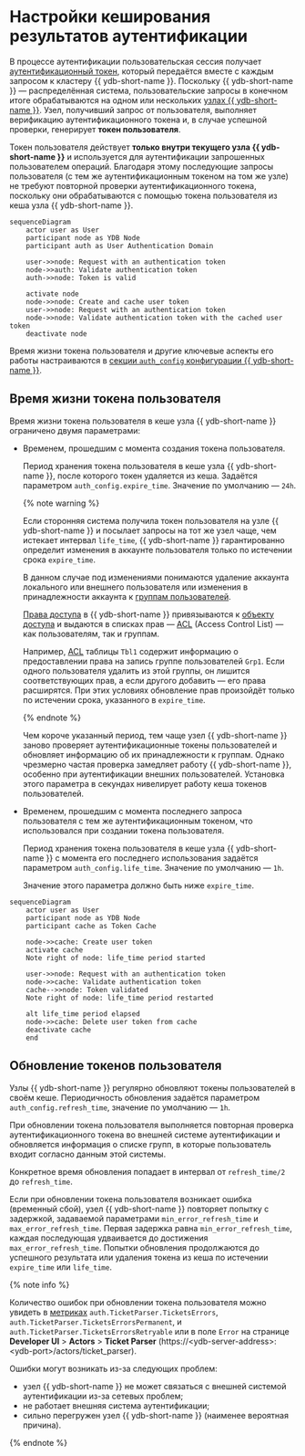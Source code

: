 # Настройки кеширования результатов аутентификации

В процессе аутентификации пользовательская сессия получает [аутентификационный токен](../concepts/glossary.md#auth-token), который передаётся вместе с каждым запросом к кластеру {{ ydb-short-name }}. Поскольку {{ ydb-short-name }} — распределённая система, пользовательские запросы в конечном итоге обрабатываются на одном или нескольких [узлах {{ ydb-short-name }}](../concepts/glossary.md#node). Узел, получивший запрос от пользователя, выполняет верификацию аутентификационного токена и, в случае успешной проверки, генерирует **токен пользователя**.

Токен пользователя действует **только внутри текущего узла {{ ydb-short-name }}** и используется для аутентификации запрошенных пользователем операций. Благодаря этому последующие запросы пользователя (с тем же аутентификационным токеном на том же узле) не требуют повторной проверки аутентификационного токена, поскольку они обрабатываются с помощью токена пользователя из кеша узла {{ ydb-short-name }}.

```mermaid
sequenceDiagram
    actor user as User
    participant node as YDB Node
    participant auth as User Authentication Domain

    user->>node: Request with an authentication token
    node->>auth: Validate authentication token
    auth->>node: Token is valid

    activate node
    node->>node: Create and cache user token
    user->>node: Request with an authentication token
    node->>node: Validate authentication token with the cached user token
    deactivate node
```

Время жизни токена пользователя и другие ключевые аспекты его работы настраиваются в [секции `auth_config` конфигурации {{ ydb-short-name }}](../reference/configuration/auth_config.md#caching-auth-results).

## Время жизни токена пользователя

Время жизни токена пользователя в кеше узла {{ ydb-short-name }} ограничено двумя параметрами:

- Временем, прошедшим с момента создания токена пользователя.

    Период хранения токена пользователя в кеше узла {{ ydb-short-name }}, после которого токен удаляется из кеша. Задаётся параметром `auth_config.expire_time`. Значение по умолчанию — `24h`.

    {% note warning %}

    Если сторонняя система получила токен пользователя на узле {{ ydb-short-name }} и посылает запросы на тот же узел чаще, чем истекает интервал `life_time`, {{ ydb-short-name }} гарантированно определит изменения в аккаунте пользователя только по истечении срока `expire_time`.

    В данном случае под изменениями понимаются удаление аккаунта локального или внешнего пользователя или изменения в принадлежности аккаунта к [группам пользователей](./authorization.md#group).

    [Права доступа](../concepts/glossary.md#access-right) в {{ ydb-short-name }} привязываются к [объекту доступа](../concepts/glossary.md#access-object) и выдаются в списках прав — [ACL](../concepts/glossary.md#access-control-list) (Access Control List) — как пользователям, так и группам.


    Например, [ACL](../concepts/glossary.md#access-control-list) таблицы `Tbl1` содержит информацию о предоставлении права на запись группе пользователей `Grp1`. Если одного пользователя удалить из этой группы, он лишится соответствующих прав, а если другого добавить — его права расширятся. При этих условиях обновление прав произойдёт только по истечении срока, указанного в `expire_time`.

    {% endnote %}

    Чем короче указанный период, тем чаще узел {{ ydb-short-name }} заново проверяет аутентификационные токены пользователей и обновляет информацию об их принадлежности к группам. Однако чрезмерно частая проверка замедляет работу {{ ydb-short-name }}, особенно при аутентификации внешних пользователей. Установка этого параметра в секундах нивелирует работу кеша токенов пользователей.

- Временем, прошедшим с момента последнего запроса пользователя с тем же аутентификационным токеном, что использовался при создании токена пользователя.

    Период хранения токена пользователя в кеше узла {{ ydb-short-name }} с момента его последнего использования задаётся параметром `auth_config.life_time`. Значение по умолчанию — `1h`.

    Значение этого параметра должно быть ниже `expire_time`.

```mermaid
sequenceDiagram
    actor user as User
    participant node as YDB Node
    participant cache as Token Cache

    node->>cache: Create user token
    activate cache
    Note right of node: life_time period started

    user->>node: Request with an authentication token
    node->>cache: Validate authentication token
    cache-->>node: Token validated
    Note right of node: life_time period restarted

    alt life_time period elapsed
    node->>cache: Delete user token from cache
    deactivate cache
    end
```

## Обновление токенов пользователя

Узлы {{ ydb-short-name }} регулярно обновляют токены пользователей в своём кеше. Периодичность обновления задаётся параметром `auth_config.refresh_time`, значение по умолчанию — `1h`.

При обновлении токена пользователя выполняется повторная проверка аутентификационного токена во внешней системе аутентификации и обновляется информация о списке групп, в которые пользователь входит согласно данным этой системы.

Конкретное время обновления попадает в интервал от `refresh_time/2` до `refresh_time`.

Если при обновлении токена пользователя возникает ошибка (временный сбой), узел {{ ydb-short-name }} повторяет попытку с задержкой, задаваемой параметрами `min_error_refresh_time` и `max_error_refresh_time`. Первая задержка равна `min_error_refresh_time`, каждая последующая удваивается до достижения `max_error_refresh_time`. Попытки обновления продолжаются до успешного результата или удаления токена из кеша по истечении `expire_time` или `life_time`.

{% note info %}

Количество ошибок при обновлении токена пользователя можно увидеть в [метриках](../reference/observability/metrics/index.md) `auth.TicketParser.TicketsErrors`, `auth.TicketParser.TicketsErrorsPermanent`, и `auth.TicketParser.TicketsErrorsRetryable` или в поле `Error` на странице **Developer UI** > **Actors** > **Ticket Parser** (https://&lt;ydb-server-address&gt;:&lt;ydb-port&gt;/actors/ticket_parser).

Ошибки могут возникать из-за следующих проблем:

- узел {{ ydb-short-name }} не может связаться с внешней системой аутентификации из-за сетевых проблем;
- не работает внешняя система аутентификации;
- сильно перегружен узел {{ ydb-short-name }} (наименее вероятная причина).

{% endnote %}
